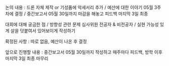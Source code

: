 논의 내용 : 드론 자체 제작 or 기성품에 악세서리 추가 / 예산에 대한 이야기 05월 3주차에 결정 / 중간보고서 05월 30일까지 마감을 해놓고 피드백 마지막 3일 최종 

대회에 대해 궁금한 점 / 방향성 관련 문제
심사위원 전공자 & 비전공자 / 실현 가능성 있게 살을 덧붙여서 있어보이게 작성하기

확정된 사항 : 따로 없음, 예산이 나온 후 결정

앞으로 진행할 내용 : 중간보고서 05월 30일까지 작성하고 매주마다 피드백, 방학 이후 마지막 3일 최종 마무리
